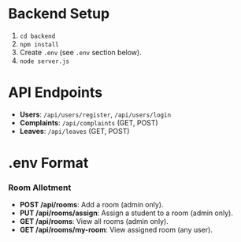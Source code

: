 # Backend Setup
1. `cd backend`
2. `npm install`
3. Create `.env` (see `.env` section below).
4. `node server.js`

# API Endpoints
- **Users**: `/api/users/register`, `/api/users/login`
- **Complaints**: `/api/complaints` (GET, POST)
- **Leaves**: `/api/leaves` (GET, POST)

# .env Format

### Room Allotment
- **POST /api/rooms**: Add a room (admin only).
- **PUT /api/rooms/assign**: Assign a student to a room (admin only).
- **GET /api/rooms**: View all rooms (admin only).
- **GET /api/rooms/my-room**: View assigned room (any user).